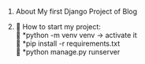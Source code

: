 1) About
My first Django Project of Blog

2) 🚂 How to start my project:\
    🚃 *python -m venv venv -> activate it\
    🚃 *pip install -r requirements.txt\
    🚃 *python manage.py runserver
